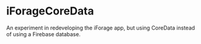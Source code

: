 # iForageCoreData
An experiment in redeveloping the iForage app, but using CoreData instead of using a Firebase database.
